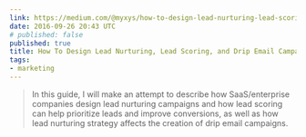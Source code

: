```yaml
---
link: https://medium.com/@myxys/how-to-design-lead-nurturing-lead-scoring-and-drip-email-campaigns-9961024f6605#.fcgzxguf7
date: 2016-09-26 20:43 UTC
# published: false
published: true
title: How To Design Lead Nurturing, Lead Scoring, and Drip Email Campaigns – Medium
tags:
- marketing
---
```


<blockquote>In this guide, I will make an attempt to describe how SaaS/enterprise companies design lead nurturing campaigns and how lead scoring can help prioritize leads and improve conversions, as well as how lead nurturing strategy affects the creation of drip email campaigns.</blockquote>
